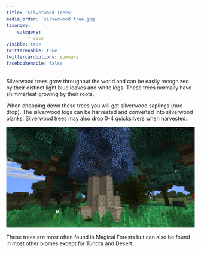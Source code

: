```yaml
---
title: 'Silverwood Trees'
media_order: 'silverwood tree.jpg'
taxonomy:
    category:
        - docs
visible: true
twitterenable: true
twittercardoptions: summary
facebookenable: false
---
```


Silverwood trees grow throughout the world and can be easily recognized by their distinct light blue leaves and white logs. These trees normally have shimmerleaf growing by their roots. 

When chopping down these trees you will get silverwood saplings (rare drop). The silverwood  logs can be harvested and converted into silverwood planks. Silverwood trees may also drop 0-4 quicksilvers when harvested.

![](silverwood%20tree.jpg)

These trees are most often found in Magical Forests but can also be found in most other biomes except for Tundra and Desert.